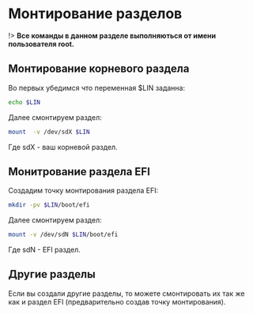 # Монтирование разделов

!> **Все команды в данном разделе выполняються от имени пользователя root.**

## Монтирование корневого раздела

Во первых убедимся что переменная $LIN заданна:
```bash
echo $LIN
```

Далее смонтируем раздел:
```bash
mount  -v /dev/sdX $LIN
```
Где sdX - ваш корневой раздел.
  
## Монитрование раздела EFI

Создадим точку монтирования раздела EFI:
```bash
mkdir -pv $LIN/boot/efi
```

Далее смонтируем раздел:

```bash
mount -v /dev/sdN $LIN/boot/efi
```
Где sdN - EFI раздел.
  
## Другие разделы

Если вы создали другие разделы, то можете смонтировать их так же как и раздел EFI (предварительно создав точку монтирования).
